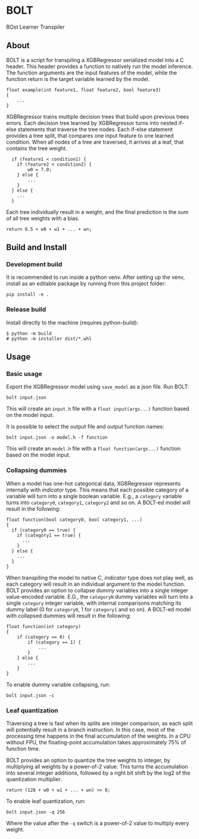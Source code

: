 # BOLT

BOst Learner Transpiler


## About

BOLT is a script for transpiling a XGBRegressor serialized model into a C header.
This header provides a function to natively run the model inference.
The function arguments are the input features of the model, while the function return is the target variable learned by the model.
```
float example(int feature1, float feature2, bool feature3)
{
    ...
}
```

XGBRegressor trains multiple decision trees that build upon previous trees errors.
Each decision tree learned by XGBRegressor turns into nested if-else statements that traverse the tree nodes.
Each if-else statement provides a tree split, that compares one input feature to one learned condition.
When all nodes of a tree are traversed, it arrives at a leaf, that contains the tree weight.
```
  if (feature1 < condition1) {
    if (feature2 < condition2) {
        w0 = 7.0;
    } else {
        ...
    }
  } else {
    ...
  }
```

Each tree individually result in a weight, and the final prediction is the sum of all tree weights with a bias.
```
return 0.5 + w0 + w1 + ... + wn;
```

## Build and Install

### Development build

It is recommended to run inside a python venv.
After setting up the venv, install as an editable package by running from this project folder:

```
pip install -e .
```

### Release build

Install directly to the machine (requires python-build):

```
$ python -m build
# python -m installer dist/*.whl
```


## Usage

### Basic usage

Export the XGBRegressor model using `save_model` as a json file.
Run BOLT:
```
bolt input.json
```
This will create an `input.h` file with a `float input(args...)` function based on the model input.

It is possible to select the output file and output function names:
```
bolt input.json -o model.h -f function
```
This will create an `model.h` file with a `float function(args...)` function based on the model input.

### Collapsing dummies

When a model has one-hot categorical data, XGBRegressor represents internally with _indicator_ type.
This means that each possible category of a variable will turn into a single boolean variable.
E.g., a `category` variable turns into `category0`, `category1`, `category2` and so on.
A BOLT-ed model will result in the following:
```
float function(bool category0, bool category1, ...)
{
  if (category0 == true) {
    if (category1 == true) {
      ...
    }
  } else {
    ...
  }
}
```

When transpiling the model to native C, _indicator_ type does not play well, as each category will result in an individual argument to the model function.
BOLT provides an option to collapse dummy variables into a single integer value-encoded variable.
E.G., the `categoryN` dummy variables will turn into a single `category` integer variable, with internal comparisons matching its dummy label (0 for `category0`, 1 for `category1` and so on).
A BOLT-ed model with collapsed dummies will result in the following:
```
float function(int category)
{
    if (category == 0) {
        if (category == 1) {
            ...
        }
    } else {
        ...
    }
}
```

To enable dummy variable collapsing, run:
```
bolt input.json -c
```

### Leaf quantization

Traversing a tree is fast when its splits are integer comparison, as each split will potentially result in a branch instruction.
In this case, most of the processing time happens in the final accumulation of the weights.
In a CPU without FPU, the floating-point accumulation takes approximately 75% of function time.

BOLT provides an option to quantize the tree weights to integer, by multiplying all weights by a power-of-2 value.
This turns the accumulation into several integer additions, followed by a right bit shift by the log2 of the quantization multiplier.
```
return (128 + w0 + w1 + ... + wn) >> 8;
```

To enable leaf quantization, run:
```
bolt input.json -q 256
```
Where the value after the `-q` switch is a power-of-2 value to multiply every weight.

